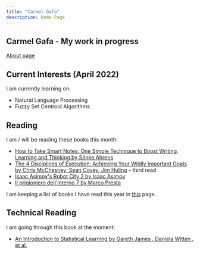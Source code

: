 ```yaml
---
title: "Carmel Gafa"
description: Home Page
---
```


## **Carmel Gafa - My work in progress**

[About page](/about/)

## **Current Interests (April 2022)**

I am currently learning on:

- Natural Language Processing
- Fuzzy Set Centroid Algorithms

## **Reading**

I am / will be reading these books this month:

- [How to Take Smart Notes: One Simple Technique to Boost Writing, Learning and Thinking by Sönke Ahrens](https://www.amazon.com/How-Take-Smart-Notes-Technique/dp/3982438802/)
- [The 4 Disciplines of Execution: Achieving Your Wildly Important Goals by Chris McChesney, Sean Covey, Jim Huling](https://www.amazon.com/Disciplines-Execution-Achieving-Wildly-Important/dp/145162705X) - third read
- [Isaac Asimov's Robot City 2 by Isaac Asimov](https://www.amazon.com/Isaac-Asimovs-Robot-City-2/dp/0671039059/)
- [Il prigioniero dell'interno 7 by Marco Presta](https://www.ibs.it/prigioniero-dell-interno-7-libro-marco-presta/e/9788806251901)

I am keeping a list of books I have read this year in [this](/books/) page.

## **Technical Reading**

I am going through this book at the moment:

- [An Introduction to Statistical Learning by Gareth James , Daniela Witten , et al.](https://www.amazon.co.uk/s?k=an+introduction+to+statistical+learning&sprefix=an+introduction+%2Caps%2C113&ref=nb_sb_ss_ts-doa-p_1_16)
